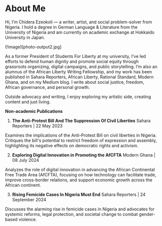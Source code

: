 # About Me

Hi, I’m Chidera Ezeokoli — a writer, artist, and social problem-solver from Nigeria. I hold a degree in German Language & Literature from the University of Nigeria and am currently on academic exchange at Hokkaido University in Japan.

(!image)[photo-output2.jpg]

As a former President of Students For Liberty at my university, I’ve led efforts to defend human dignity and promote social equity through grassroots organizing, digital campaigns, and public storytelling.  I’m also an alumnus of the African Liberty Writing Fellowship, and my work has been published in Sahara Reporters, African Liberty, Rational Standard, Modern Ghana, and on my Medium blog. I write about social justice, freedom, African governance, and personal growth.

Outside advocacy and writing, I enjoy exploring my artistic side, creating content and just living.

**Non-academic Publications**

1. **The Anti-Protest Bill And The Suppression Of Civil Liberties**
Sahara Reporters | 22 May 2023

Examines the implications of the Anti-Protest Bill on civil liberties in Nigeria. Critiques the bill's potential to restrict freedom of expression and assembly, highlighting its negative effects on democratic rights and activism.

2. **Exploring Digital Innovation in Promoting the AfCFTA**
Modern Ghana | 08 July 2024

Analyzes the role of digital innovation in advancing the African Continental Free Trade Area (AfCFTA), focusing on how technology can facilitate trade, improve cross-border relations, and support economic growth across the African continent.

3. **Rising Femicide Cases In Nigeria Must End**
Sahara Reporters | 24 September 2024

Discusses the alarming rise in femicide cases in Nigeria and advocates for systemic reforms, legal protection, and societal change to combat gender-based violence.
